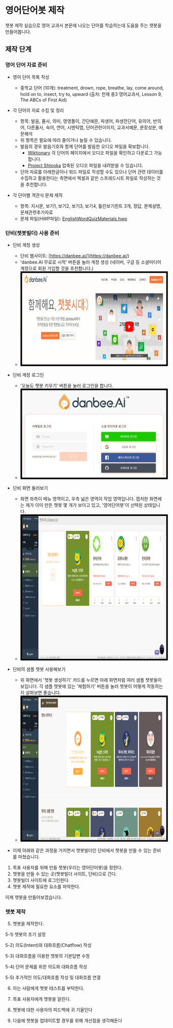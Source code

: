 # 영어단어봇 제작
챗봇 제작 실습으로 영어 교과서 본문에 나오는 단어를 학습하는데 도움을 주는 챗봇을 만들어봅니다.

## 제작 단계

### 영어 단어 자료 준비

* 영어 단어 목록 작성
  + 중학교 단어 (10개): treatment, drown, rope, breathe, lay, come around, hold on to, insect, try to, upward (출처: 천재 중3 영어교과서, Lesson 9, The ABCs of First Aid) 
  
* 각 단어의 자료 수집 및 정리
  + 항목: 발음, 품사, 의미, 영영풀이, 간단예문, 파생어, 파생전단어, 유의어, 반의어, 다른품사, 숙어, 연어, 시멘틱맵, 단어관련이미지, 교과서예문, 문장성분, 예문해석
  + 위 항목은 필요에 따라 줄이거나 늘릴 수 있습니다.
  + 발음의 경우 발음기호와 함께 단어를 발음한 오디오 파일을 확보합니다.
    - [Wiktionary](https://en.wiktionary.org/) 각 단어의 페이지에서 오디오 파일을 확인하고 다운로그 가능합니다.
    - [Project Shtooka](http://shtooka.net/) 압축된 오디오 파일을 내려받을 수 있습니다.
  + 단어 자료를 아래한글이나 워드 파일로 작성할 수도 있으나 단어 관련 데이터를 수집하고 활용한다는 측면에서 엑셀과 같은 스프레드시트 파일로 작성하는 것을 추천합니다.

* 각 단어별 객관식 문제 제작
  + 항목: 지시문, 보기1, 보기2, 보기3, 보기4, 틀린보기힌트 3개, 정답, 문제설명, 문제관련추가자료
  + 문제 파일(HWP파일): [EnglishWordQuizMaterials.hwp](EnglishWordQuizMaterials.hwp)

### 단비(챗봇빌더) 사용 준비

* 단비 계정 생성
  + 단비 웹사이트: [https://danbee.ai/](https://danbee.ai/)
  + 'danbee.AI 무료로 시작' 버튼을 눌러 계정 생성 (네이버, 구글 등 소셜미디어 계정으로 회원 가입할 것을 추천합니다.)
  + <img src="danbi_01_website.png" width="800" height="289" style="border:5px solid black"></img>

* 단비 계정 로그인
  + '오늘도 챗봇 키우기' 버튼을 눌러 로그인을 합니다.
  + <img src="danbi_02_login.png" width="500" height="276" style="border:5px solid black"></img>

* 단비 화면 둘러보기
  + 화면 좌측이 메뉴 영역이고, 우측 넓은 영역이 작업 영역입니다. 캡처한 화면에는 제가 이미 만든 챗봇 몇 개가 보이고 있고, '영어단어봇'이 선택된 상태입니다. 
  + <img src="danbi_03_chatbotlist.png" width="1000" height="451" style="border:5px solid black"></img>

* 단비의 샘플 챗봇 사용해보기
  + 위 화면에서 '챗봇 생성하기' 카드를 누르면 아래 화면처럼 여러 샘플 챗봇들이 보입니다. 각 샘플 챗봇에 있는 '체험하기' 버튼을 눌러 챗봇이 어떻게 작동하는지 살펴보면 좋습니다.
  + <img src="danbi_04_samplechatbot.png" width="1000" height="451" style="border:5px solid black"></img>

* 이제 아래와 같은 과정을 거치면서 챗봇빌더인 단비에서 챗봇을 만들 수 있는 준비를 마쳤습니다. 
1) 목표 사용자를 위해 만들 챗봇(우리는 영어단어봇)을 정한다.
2) 챗봇을 만들 수 있는 곳(챗봇빌더 사이트, 단비)으로 간다.
3) 챗봇빌더 사이트에 로그인한다.
4) 챗봇 제작에 필요한 요소를 파악한다.

이제 챗봇을 만들어보겠습니다.

### 챗봇 제작

5) 챗봇을 제작한다.

5-1) 챗봇의 초기 설정

5-2) 의도(Intent)와 대화흐름(Chatflow) 작성

5-3) 대화흐름을 이용한 챗봇의 기본답변 수정

5-4) 단어 문제를 위한 의도와 대화흐름 작성 

5-5) 추가적인 의도/대화흐름 작성 및 대화흐름 연결 

6) 아는 사람에게 챗봇 테스트를 부탁한다.

7) 목표 사용자에게 챗봇을 알린다.

8) 챗봇에 대한 사용자의 피드백에 귀 기울인다

9) 다음에 챗봇을 업데이트할 경우를 위해 개선점을 생각해둔다

